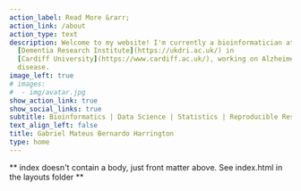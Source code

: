 ```yaml
---
action_label: Read More &rarr;
action_link: /about
action_type: text
description: Welcome to my website! I'm currently a bioinformatician at the 
  [Dementia Research Institute](https://ukdri.ac.uk/) in 
  [Cardiff University](https://www.cardiff.ac.uk/), working on Alzheimer's 
  disease.
image_left: true
# images:
#  - img/avatar.jpg
show_action_link: true
show_social_links: true
subtitle: Bioinformatics | Data Science | Statistics | Reproducible Research
text_align_left: false
title: Gabriel Mateus Bernardo Harrington
type: home
---
```


** index doesn't contain a body, just front matter above.
See index.html in the layouts folder **
